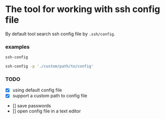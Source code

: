 # The tool for working with ssh config file

By default tool search ssh config file by `.ssh/config`.

### examples

```bash
ssh-config
```

```bash
ssh-config -p './custom/path/to/config'
```

### TODO
- [x] using default config file
- [x] support a custom path to config file
- [] save passwords
- [] open config file in a text editor
